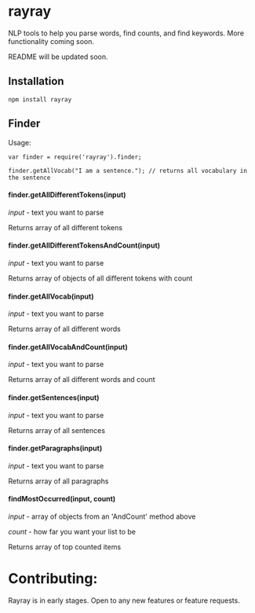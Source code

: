# rayray

NLP tools to help you parse words, find counts, and find keywords. More functionality coming soon.

README will be updated soon.

## Installation
```
npm install rayray
```

## Finder
Usage:
```
var finder = require('rayray').finder;

finder.getAllVocab("I am a sentence."); // returns all vocabulary in the sentence
```
#### finder.getAllDifferentTokens(input)
*input* - text you want to parse

Returns array of all different tokens
#### finder.getAllDifferentTokensAndCount(input)
*input* - text you want to parse

Returns array of objects of all different tokens with count 
#### finder.getAllVocab(input)
*input* - text you want to parse

Returns array of all different words
#### finder.getAllVocabAndCount(input)
*input* - text you want to parse

Returns array of all different words and count
#### finder.getSentences(input)
*input* - text you want to parse

Returns array of all sentences
#### finder.getParagraphs(input)
*input* - text you want to parse

Returns array of all paragraphs
#### findMostOccurred(input, count)
*input* - array of objects from an 'AndCount' method above

*count* - how far you want your list to be

Returns array of top counted items
# Contributing:
Rayray is in early stages. Open to any new features or feature requests. 
